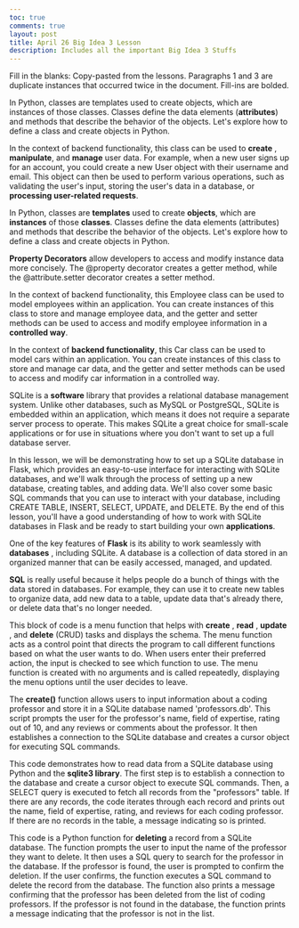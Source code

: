 ```yaml
---
toc: true
comments: true
layout: post
title: April 26 Big Idea 3 Lesson
description: Includes all the important Big Idea 3 Stuffs
---
```



Fill in the blanks: Copy-pasted from the lessons. Paragraphs 1 and 3 are duplicate instances that occurred twice in the document. Fill-ins are bolded.

In Python, classes are templates used to create objects, which are instances of those classes. Classes define the data elements (**attributes**) and methods that describe the behavior of the objects. Let's explore how to define a class and create objects in Python.

In the context of backend functionality, this class can be used to **create** , **manipulate**, and **manage** user data. For example, when a new user signs up for an account, you could create a new User object with their username and email. This object can then be used to perform various operations, such as validating the user's input, storing the user's data in a database, or **processing user-related requests**.

In Python, classes are **templates** used to create **objects**, which are **instances** of those **classes**. Classes define the data elements (attributes) and methods that describe the behavior of the objects. Let's explore how to define a class and create objects in Python.

**Property Decorators** allow developers to access and modify instance data more concisely. The @property decorator creates a getter method, while the @attribute.setter decorator creates a setter method.

In the context of backend functionality, this Employee class can be used to model employees within an application. You can create instances of this class to store and manage employee data, and the getter and setter methods can be used to access and modify employee information in a **controlled way**.

In the context of **backend functionality**, this Car class can be used to model cars within an application. You can create instances of this class to store and manage car data, and the getter and setter methods can be used to access and modify car information in a controlled way.

SQLite is a **software** library that provides a relational database management system. Unlike other databases, such as MySQL or PostgreSQL, SQLite is embedded within an application, which means it does not require a separate server process to operate. This makes SQLite a great choice for small-scale applications or for use in situations where you don't want to set up a full database server.

In this lesson, we will be demonstrating how to set up a SQLite database in Flask, which provides an easy-to-use interface for interacting with SQLite databases, and we'll walk through the process of setting up a new database, creating tables, and adding data. We'll also cover some basic SQL commands that you can use to interact with your database, including CREATE TABLE, INSERT, SELECT, UPDATE, and DELETE. By the end of this lesson, you'll have a good understanding of how to work with SQLite databases in Flask and be ready to start building your own **applications**.

One of the key features of **Flask** is its ability to work seamlessly with **databases** , including SQLite. A database is a collection of data stored in an organized manner that can be easily accessed, managed, and updated.

**SQL** is really useful because it helps people do a bunch of things with the data stored in databases. For example, they can use it to create new tables to organize data, add new data to a table, update data that's already there, or delete data that's no longer needed.

This block of code is a menu function that helps with **create** , **read** , **update** , and **delete** (CRUD) tasks and displays the schema. The menu function acts as a control point that directs the program to call different functions based on what the user wants to do. When users enter their preferred action, the input is checked to see which function to use. The menu function is created with no arguments and is called repeatedly, displaying the menu options until the user decides to leave.


The **create()** function allows users to input information about a coding professor and store it in a SQLite database named 'professors.db'. This script prompts the user for the professor's name, field of expertise, rating out of 10, and any reviews or comments about the professor. It then establishes a connection to the SQLite database and creates a cursor object for executing SQL commands.

This code demonstrates how to read data from a SQLite database using Python and the **sqlite3 library**. The first step is to establish a connection to the database and create a cursor object to execute SQL commands. Then, a SELECT query is executed to fetch all records from the "professors" table. If there are any records, the code iterates through each record and prints out the name, field of expertise, rating, and reviews for each coding professor. If there are no records in the table, a message indicating so is printed.

This code is a Python function for **deleting** a record from a SQLite database. The function prompts the user to input the name of the professor they want to delete. It then uses a SQL query to search for the professor in the database. If the professor is found, the user is prompted to confirm the deletion. If the user confirms, the function executes a SQL command to delete the record from the database. The function also prints a message confirming that the professor has been deleted from the list of coding professors. If the professor is not found in the database, the function prints a message indicating that the professor is not in the list.
